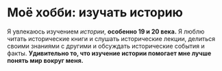# Моё хобби: изучать историю

Я увлекаюсь изучением _истории_, __особенно 19 и 20 века.__ Я люблю читать исторические книги  и слушать исторические лекции, делиться своими знаниями с другими и обсуждать исторические события и факты. __Удивительно то, что изучение истории помогает мне лучше понять мир вокруг меня.__